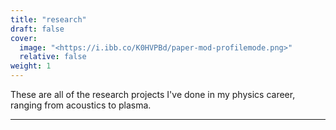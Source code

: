 ```yaml
---
title: "research"
draft: false
cover:
  image: "<https://i.ibb.co/K0HVPBd/paper-mod-profilemode.png>"
  relative: false
weight: 1
---
```


These are all of the research projects I've done in my physics career, ranging from acoustics to plasma.
___
